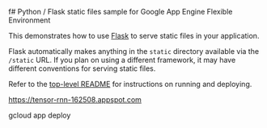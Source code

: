 f# Python / Flask static files sample for Google App Engine Flexible
  Environment

This demonstrates how to use [Flask](http://flask.pocoo.org/) to serve
static files in your application.

Flask automatically makes anything in the ``static`` directory
available via the ``/static`` URL. If you plan on using a different
framework, it may have different conventions for serving static files.

Refer to the [top-level README](../README.md) for instructions on
running and deploying.


https://tensor-rnn-162508.appspot.com

gcloud app deploy